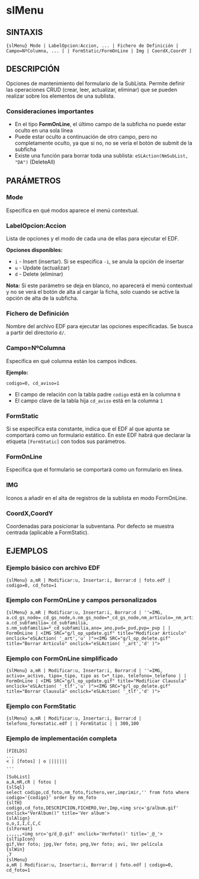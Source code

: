# slMenu

## SINTAXIS

```
{slMenu} Mode | LabelOpcion:Accion, ... | Fichero de Definición | Campo=NºColumna, ... [ | FormStatic/FormOnLine | Img | CoordX,CoordY ]
```

## DESCRIPCIÓN

Opciones de mantenimiento del formulario de la SubLista. Permite definir las operaciones CRUD (crear, leer, actualizar, eliminar) que se pueden realizar sobre los elementos de una sublista.

### Consideraciones importantes

- En el tipo **FormOnLine**, el último campo de la subficha no puede estar oculto en una sola línea
- Puede estar oculto a continuación de otro campo, pero no completamente oculto, ya que si no, no se vería el botón de submit de la subficha
- Existe una función para borrar toda una sublista: `eSLAction(NmSubList, "DA")` (DeleteAll)

## PARÁMETROS

### Mode
Especifica en qué modos aparece el menú contextual.

### LabelOpcion:Accion
Lista de opciones y el modo de cada una de ellas para ejecutar el EDF.

**Opciones disponibles:**
- `i` - Insert (insertar). Si se especifica `-i`, se anula la opción de insertar
- `u` - Update (actualizar)
- `d` - Delete (eliminar)

**Nota:** Si este parámetro se deja en blanco, no aparecerá el menú contextual y no se verá el botón de alta al cargar la ficha, solo cuando se active la opción de alta de la subficha.

### Fichero de Definición
Nombre del archivo EDF para ejecutar las opciones especificadas. Se busca a partir del directorio `d/`.

### Campo=NºColumna
Especifica en qué columna están los campos índices.

**Ejemplo:**
```
codigo=0, cd_aviso=1
```
- El campo de relación con la tabla padre `codigo` está en la columna `0`
- El campo clave de la tabla hija `cd_aviso` está en la columna `1`

### FormStatic
Si se especifica esta constante, indica que el EDF al que apunta se comportará como un formulario estático. En este EDF habrá que declarar la etiqueta `[FormStatic]` con todos sus parámetros.

### FormOnLine
Especifica que el formulario se comportará como un formulario en línea.

### IMG
Iconos a añadir en el alta de registros de la sublista en modo FormOnLine.

### CoordX,CoordY
Coordenadas para posicionar la subventana. Por defecto se muestra centrada (aplicable a FormStatic).

## EJEMPLOS

### Ejemplo básico con archivo EDF

```
{slMenu} a,mR | Modificar:u, Insertar:i, Borrar:d | foto.edf | codigo=0, cd_foto=1
```

### Ejemplo con FormOnLine y campos personalizados

```
{slMenu} a,mR | Modificar:u, Insertar:i, Borrar:d | ''=IMG, a.cd_gs_node=_cd_gs_node,n.nm_gs_node=*_cd_gs_node,nm_articulo=_nm_articulo,a.cd_marca=_cd_marca,m.nm_marca=*_cd_marca,a.cd_familia=_cd_familia,f.nm_familia=*_cd_familia, a.cd_subfamilia=_cd_subfamilia, s.nm_subfamilia=*_cd_subfamilia,ano=_ano,pvd=_pvd,pvp=_pvp | | FormOnLine | <IMG SRC="g/l_op_update.gif" title="Modificar Articulo" onclick="eSLAction( '_art','u' )"><IMG SRC="g/l_op_delete.gif" title="Borrar Articulo" onclick="eSLAction( '_art','d' )">
```

### Ejemplo con FormOnLine simplificado

```
{slMenu} a,mR | Modificar:u, Insertar:i, Borrar:d | ''=IMG, activo=_activo, tipo=_tipo, tipo as t=*_tipo, telefono=_telefono | | FormOnLine | <IMG SRC="g/l_op_update.gif" title="Modificar Clausula" onclick="eSLAction( '_tlf','u' )"><IMG SRC="g/l_op_delete.gif" title="Borrar Clausula" onclick="eSLAction( '_tlf','d' )">
```

### Ejemplo con FormStatic

```
{slMenu} a,mR | Modificar:u, Insertar:i, Borrar:d | telefono_formstatic.edf | | FormStatic | | 300,100
```

### Ejemplo de implementación completa

```
[FIELDS]
...
< | [fotos] | o |||||||
...

[SubList]
a,A,mR,cR | fotos |
{slSql}
select codigo,cd_foto,nm_foto,fichero,ver,imprimir,'' from foto where codigo='{codigo}' order by nm_foto
{slTH}
codigo,cd_foto,DESCRIPCION,FICHERO,Ver,Imp,<img src='g/album.gif' onclick="VerAlbum()" title='Ver album'>
{slAlign}
o,o,I,I,C,C,C
{slFormat}
,,,,,,<img src='g/d_@.gif' onclick='VerFoto()' title='_@_'>
{slTipIcon}
gif,Ver foto; jpg,Ver foto; png,Ver foto; avi, Ver película
{slWin}
,7
{slMenu}
a,mR | Modificar:u, Insertar:i, Borrar:d | foto.edf | codigo=0, cd_foto=1
```